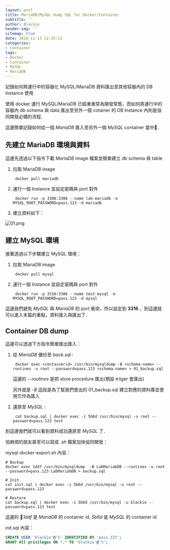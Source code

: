 ```yaml
---
layout: post
title: MariaDB/MySQL dump SQL for Docker/Container
subtitle: ''
author: Blackie
header-img: ''
sitemap: true
date: 2018-11-13 22:25:13
categories:
- Container
tags:
- Docker
- Container
- MySQL
- MariaDB
---
```


記錄如何將運行中的容器化 MySQL/MariaDB 資料匯出至其他容器內的 DB Instance 使用

<!-- More -->

使用 docker 運行 MySQL/MariaDB 已經漸漸常為開發常態，而如何將運行中的容器內 db schema 與 data 匯出至另外一個 cotainer 的 DB Instance 內則是協同開發必備的流程．

這邊簡單記錄如何從一個 *MariaDB* 匯入至另外一個 *MySQL* container 當中．

## 先建立 MariaDB 環境與資料 ##

這邊先透過以下指令下載 *MariaDB* image 檔案並簡單建立 db schema 與 table

1. 拉取 MariaDB image

        docker pull mariadb

2. 運行一個 Instance 並設定密碼與 port 對外

        docker run -p 3306:3306 --name lab-mariadb -e MYSQL_ROOT_PASSWORD=pass.123 -d mariadb

3. 建立資料如下：

  ![01.png](01.png)

## 建立 MySQL 環境 ##

接著透過以下步驟建立 MySQL 環境：

1. 拉取 MariaDB image

        docker pull mysql

2. 運行一個 Instance 並設定密碼與 port 對外

        docker run -p 3316:3306 --name test-mysql -e MYSQL_ROOT_PASSWORD=pass.123 -d mysql

這邊我們避免 *MySQL* 與 *MariaDB* 的 port 衝突，所以設定到 **3316** ，到這邊就可以進入本篇的重點，資料匯入與匯出了．

## Container DB dump ##

這邊可以透過下方指令簡單匯出匯入：

1. 從 *MariaDB* 備份至 *back.sql* :
   
        docker exec <containerid> /usr/bin/mysqldump -B <schema-name> --routines -u root --password=pass.123 <schema-name> > 01_backup.sql

   這邊的 *--routines* 是把 store procedure 匯出(預設 triiger 會匯出)
   
   另外就是 *-B <schema-name>* 這段是為了幫我們會出的 01_backup.sql 建立對應的資料庫並使用它作為匯入

2. 還原至 *MySQL* :

        cat backup.sql | docker exec -i 5b6d /usr/bin/mysql -u root --password=pass.123 test
  
到這邊我們就可以看到資料成功還原至 *MySQL* 了．

怕麻煩的朋友甚至可以寫成 *.sh* 檔案加快協同開發：

mysql-docker-export.sh 內容：

```shell
# Backup
docker exec 1ddf /usr/bin/mysqldump  -B LabMariabDB --routines -u root --password=pass.123 LabMariabDB > backup.sql

# Init
cat init.sql | docker exec -i 5b6d /usr/bin/mysql -u root --password=pass.123

# Restore
cat backup.sql | docker exec -i 5b6d /usr/bin/mysql -u blackie --password=pass.123 test
```

這邊的 *1ddf* 是 *MariaDB* 的 container id, *5b6d* 是 *MySQL* 的 container id

init.sql 內容：

```sql
CREATE USER 'blackie'@'%' IDENTIFIED BY 'pass.123';
GRANT All privileges ON *.* TO 'blackie'@'%';
```